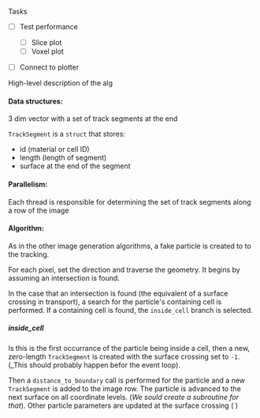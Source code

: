 
Tasks
- [ ] Test performance 
	- [ ] Slice plot
	- [ ] Voxel plot
- [ ] Connect to plotter


High-level description of the alg

#### Data structures:

3 dim vector with a set of track segments at the end

`TrackSegment` is a `struct` that stores:
  - id (material or cell ID)
  - length (length of segment)
  - surface at the end of the segment

#### Parallelism:

Each thread is responsible for determining the set of track segments along a row of the image

#### Algorithm:

As in the other image generation algorithms, a fake particle is created to to the tracking.

For each pixel, set the direction and traverse the geometry. It begins by assuming an intersection is found.

In the case that an intersection is found (the equivalent of a surface crossing in transport), a search for the particle's containing cell is performed. If a containing cell is found, the `inside_cell` branch is selected.

##### inside_cell

Is this is the first occurrance of the particle being inside a cell, then a new, zero-length `TrackSegment` is created with the surface crossing set to `-1`. (_This should probably happen befor the event loop).

Then a `distance_to_boundary` call is performed for the particle and a new `TrackSegment` is added to the image row. The particle is advanced to the next surface on all coordinate levels. (_We sould create a subroutine for that_). Other particle parameters are updated at the surface crossing ( )


